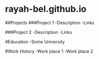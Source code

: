 # rayah-bel.github.io

##Projects
###Project 1
-Description
-Links

###Project 2
-Description
-Links

#Education
-Some University

#Work History
-Work place 1
-Work place 2
